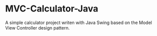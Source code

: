 # MVC-Calculator-Java
A simple calculator project writen with Java Swing based on the Model View Controller design pattern.
